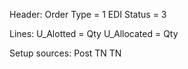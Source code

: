 Header:
	Order Type = 1
	EDI Status = 3

Lines:
	U_Alotted = Qty
	U_Allocated = Qty

Setup sources:
	Post TN
	TN
